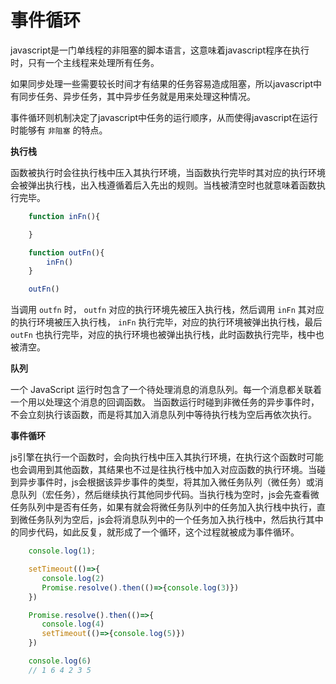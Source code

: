 # 事件循环

javascript是一门单线程的非阻塞的脚本语言，这意味着javascript程序在执行时，只有一个主线程来处理所有任务。  

如果同步处理一些需要较长时间才有结果的任务容易造成阻塞，所以javascript中有同步任务、异步任务，其中异步任务就是用来处理这种情况。  

事件循环则机制决定了javascript中任务的运行顺序，从而使得javascript在运行时能够有 `非阻塞` 的特点。  


__执行栈__  

函数被执行时会往执行栈中压入其执行环境，当函数执行完毕时其对应的执行环境会被弹出执行栈，出入栈遵循着后入先出的规则。当栈被清空时也就意味着函数执行完毕。

```js
    function inFn(){

    }

    function outFn(){
        inFn()
    }

    outFn()
```

当调用 `outfn` 时， `outfn` 对应的执行环境先被压入执行栈，然后调用 `inFn` 其对应的执行环境被压入执行栈， `inFn` 执行完毕，对应的执行环境被弹出执行栈，最后 `outFn` 也执行完毕，对应的执行环境也被弹出执行栈，此时函数执行完毕，栈中也被清空。

__队列__  

一个 JavaScript 运行时包含了一个待处理消息的消息队列。每一个消息都关联着一个用以处理这个消息的回调函数。
当函数运行时碰到非微任务的异步事件时，不会立刻执行该函数，而是将其加入消息队列中等待执行栈为空后再依次执行。  

__事件循环__  

js引擎在执行一个函数时，会向执行栈中压入其执行环境，在执行这个函数时可能也会调用到其他函数，其结果也不过是往执行栈中加入对应函数的执行环境。当碰到异步事件时，js会根据该异步事件的类型，将其加入微任务队列（微任务）或消息队列（宏任务），然后继续执行其他同步代码。当执行栈为空时，js会先查看微任务队列中是否有任务，如果有就会将微任务队列中的任务加入执行栈中执行，直到微任务队列为空后，js会将消息队列中的一个任务加入执行栈中，然后执行其中的同步代码，如此反复，就形成了一个循环，这个过程就被成为事件循环。  

```js
    console.log(1);

    setTimeout(()=>{
       console.log(2)
       Promise.resolve().then(()=>{console.log(3)})
    })

    Promise.resolve().then(()=>{
       console.log(4)
       setTimeout(()=>{console.log(5)})
    }) 

    console.log(6)
    // 1 6 4 2 3 5
```


